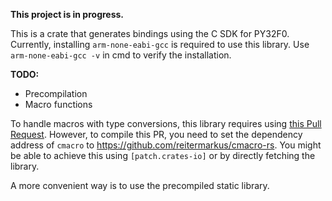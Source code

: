 **This project is in progress.**

This is a crate that generates bindings using the C SDK for PY32F0. Currently, installing `arm-none-eabi-gcc` is required to use this library. Use `arm-none-eabi-gcc -v` in cmd to verify the installation.



**TODO:**

- Precompilation
- Macro functions



To handle macros with type conversions, this library requires using [this Pull Request](https://github.com/rust-lang/rust-bindgen/pulls). However, to compile this PR, you need to set the dependency address of `cmacro` to https://github.com/reitermarkus/cmacro-rs. You might be able to achieve this using `[patch.crates-io]` or by directly fetching the library.

A more convenient way is to use the precompiled static library.